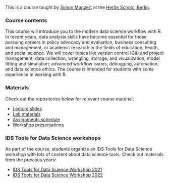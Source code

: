 
This is a course taught by [Simon Munzert](https://simonmunzert.com/) at the [Hertie School, Berlin](https://www.hertie-school.org/en/).

### Course contents

This course will introduce you to the modern data science workflow with R. In recent years, data analysis skills have become essential for those pursuing careers in policy advocacy and evaluation, business consulting and management, or academic research in the fields of education, health, and social science. We will cover topics like version control (Git) and project management; data collection, wrangling, storage, and visualization; model fitting and simulation; advanced workflow issues, debugging, automation; and data science ethics. The course is intended for students with some experience in working with R.

### Materials

Check out the repositories below for relevant course material:

- [Lecture slides](https://github.com/intro-to-data-science-23/lectures)
- [Lab materials](https://github.com/intro-to-data-science-23/labs)
- [Assignments schedule](https://github.com/intro-to-data-science-23/assignments)
- [Workshop presentations](https://github.com/intro-to-data-science-23/workshop-presentations)

### IDS Tools for Data Science workshops

As part of the course, students organize an IDS Tools for Data Science workshop with lots of content about data science tools. Check out materials from the previous years:

- [IDS Tools for Data Science Workshop 2021](https://intro-to-data-science-21-workshop.github.io/)
- [IDS Tools for Data Science Workshop 2022](https://intro-to-data-science-22-workshop.github.io/)

